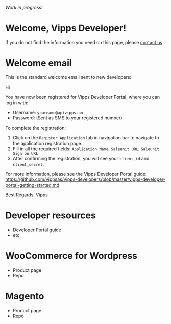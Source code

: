 _*Work in progress!*_

# Welcome, Vipps Developer!

If you do not find the information you need on this page, please [contact us](contact.md).

# Welcome email

This is the standard welcome email sent to new developers:

Hi <full name>

You have now been registered for Vipps Developer Portal, where you can log in with:
* Username: `yourname@apivipps.no`
* Password: (Sent as SMS to your registered number)

To complete the registration:

1. Click on the `Register Application` tab in navigation bar to navigate to the application registration page.
2. Fill in all the required fields: `Application Name`, `Saleunit URL`, `Saleunit Sign on URL`
3. After confirming the registration, you will see your `client_id` and `client_secret`.

For more information, please see the Vipps Developer Portal guide:
https://github.com/vippsas/vipps-developers/blob/master/vipps-developer-portal-getting-started.md

Best Regards,
Vipps

# Developer resources

* Developer Portal guide
* etc


# WooCommerce for Wordpress

* Product page
* Repo

# Magento

* Product page
* Repo
